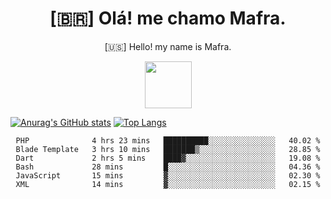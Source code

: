 
<!--Titulo-->           
<h1 align="center">
 [🇧🇷] Olá! me chamo Mafra.
</h1>
<p align="center">
 [🇺🇸] Hello! my name is Mafra.
</p>
<p align="center">
<img src="https://media3.giphy.com/media/hu9xj9UtxpoY3oytsh/giphy.gif?cid=ecf05e47xx6fyhk8nnij7i7v1wr8yoij8jabs4xuww5k8apm&rid=giphy.gif&ct=s" width="75" height="75"/>
</p>

<!--<pre>
    
</pre>-->

[![Anurag's GitHub stats](https://github-readme-stats.vercel.app/api?username=MafraLP&show_icons=true&theme=dracula)](https://github.com/anuraghazra/github-readme-stats)
[![Top Langs](https://github-readme-stats.vercel.app/api/top-langs/?username=anuraghazra&layout=compact&theme=dracula)](https://github.com/anuraghazra/github-readme-stats)

<div align="center">
<!--START_SECTION:waka-->

```text
PHP              4 hrs 23 mins   ██████████░░░░░░░░░░░░░░░   40.02 %
Blade Template   3 hrs 10 mins   ███████▒░░░░░░░░░░░░░░░░░   28.85 %
Dart             2 hrs 5 mins    ████▓░░░░░░░░░░░░░░░░░░░░   19.08 %
Bash             28 mins         █░░░░░░░░░░░░░░░░░░░░░░░░   04.36 %
JavaScript       15 mins         ▓░░░░░░░░░░░░░░░░░░░░░░░░   02.30 %
XML              14 mins         ▓░░░░░░░░░░░░░░░░░░░░░░░░   02.15 %
```

<!--END_SECTION:waka-->



